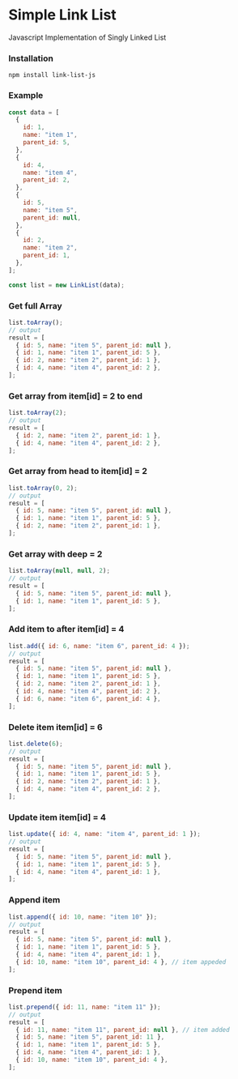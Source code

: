 # Simple Link List

Javascript Implementation of Singly Linked List

### Installation

```Installation
npm install link-list-js
```

### Example

```javascript
const data = [
  {
    id: 1,
    name: "item 1",
    parent_id: 5,
  },
  {
    id: 4,
    name: "item 4",
    parent_id: 2,
  },
  {
    id: 5,
    name: "item 5",
    parent_id: null,
  },
  {
    id: 2,
    name: "item 2",
    parent_id: 1,
  },
];

const list = new LinkList(data);
```

### Get full Array

```javascript
list.toArray();
// output
result = [
  { id: 5, name: "item 5", parent_id: null },
  { id: 1, name: "item 1", parent_id: 5 },
  { id: 2, name: "item 2", parent_id: 1 },
  { id: 4, name: "item 4", parent_id: 2 },
];
```

### Get array from item[id] = 2 to end

```javascript
list.toArray(2);
// output
result = [
  { id: 2, name: "item 2", parent_id: 1 },
  { id: 4, name: "item 4", parent_id: 2 },
];
```

### Get array from head to item[id] = 2

```javascript
list.toArray(0, 2);
// output
result = [
  { id: 5, name: "item 5", parent_id: null },
  { id: 1, name: "item 1", parent_id: 5 },
  { id: 2, name: "item 2", parent_id: 1 },
];
```

### Get array with deep = 2

```javascript
list.toArray(null, null, 2);
// output
result = [
  { id: 5, name: "item 5", parent_id: null },
  { id: 1, name: "item 1", parent_id: 5 },
];
```

### Add item to after item[id] = 4

```javascript
list.add({ id: 6, name: "item 6", parent_id: 4 });
// output
result = [
  { id: 5, name: "item 5", parent_id: null },
  { id: 1, name: "item 1", parent_id: 5 },
  { id: 2, name: "item 2", parent_id: 1 },
  { id: 4, name: "item 4", parent_id: 2 },
  { id: 6, name: "item 6", parent_id: 4 },
];
```

### Delete item item[id] = 6

```javascript
list.delete(6);
// output
result = [
  { id: 5, name: "item 5", parent_id: null },
  { id: 1, name: "item 1", parent_id: 5 },
  { id: 2, name: "item 2", parent_id: 1 },
  { id: 4, name: "item 4", parent_id: 2 },
];
```

### Update item item[id] = 4

```javascript
list.update({ id: 4, name: "item 4", parent_id: 1 });
// output
result = [
  { id: 5, name: "item 5", parent_id: null },
  { id: 1, name: "item 1", parent_id: 5 },
  { id: 4, name: "item 4", parent_id: 1 },
];
```

### Append item

```javascript
list.append({ id: 10, name: "item 10" });
// output
result = [
  { id: 5, name: "item 5", parent_id: null },
  { id: 1, name: "item 1", parent_id: 5 },
  { id: 4, name: "item 4", parent_id: 1 },
  { id: 10, name: "item 10", parent_id: 4 }, // item appeded
];
```

### Prepend item

```javascript
list.prepend({ id: 11, name: "item 11" });
// output
result = [
  { id: 11, name: "item 11", parent_id: null }, // item added
  { id: 5, name: "item 5", parent_id: 11 },
  { id: 1, name: "item 1", parent_id: 5 },
  { id: 4, name: "item 4", parent_id: 1 },
  { id: 10, name: "item 10", parent_id: 4 },
];
```
